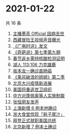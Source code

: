 # 2021-01-22

共 16 条

<!-- BEGIN ZHIHUSEARCH -->
<!-- 最后更新时间 Fri Jan 22 2021 12:47:36 GMT+0800 (CST) -->
1. [主播墨茶 Official 因病去世](https://www.zhihu.com/search?q=墨茶)
1. [西藏冒险王视频声音曝光](https://www.zhihu.com/search?q=西藏冒险王)
1. [《广电时评》发文](https://www.zhihu.com/search?q=广电封杀郑爽)
1. [《奇葩说》第七季第九期](https://www.zhihu.com/search?q=奇葩说)
1. [春节返乡需持核酸检测证明](https://www.zhihu.com/search?q=春节返乡)
1. [湖人 113:106 力克雄鹿](https://www.zhihu.com/search?q=湖人)
1. [坂本龙一确诊直肠癌](https://www.zhihu.com/search?q=坂本龙一)
1. [《乘风破浪的姐姐》第二季](https://www.zhihu.com/search?q=浪姐2)
1. [北京大兴疫情新进展](https://www.zhihu.com/search?q=大兴疫情)
1. [美国将重返世卫组织](https://www.zhihu.com/search?q=美国重返世卫组织)
1. [中方对蓬佩奥等人实施制裁](https://www.zhihu.com/search?q=制裁蓬佩奥)
1. [张恒朋友发声 ](https://www.zhihu.com/search?q=张恒朋友采访)
1. [上海新增 6 例本地确诊](https://www.zhihu.com/search?q=上海新增)
1. [浙大食堂惊现「耗子尾汁」](https://www.zhihu.com/search?q=浙大食堂)
1. [拜登正式就职美国总统](https://www.zhihu.com/search?q=拜登就职美国总统)
1. [北京新增 7 例本土确诊](https://www.zhihu.com/search?q=大兴疫情)
<!-- END ZHIHUSEARCH -->
